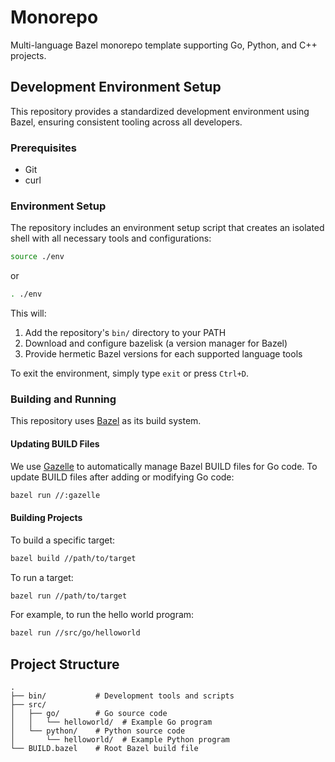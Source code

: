 # Monorepo

Multi-language Bazel monorepo template supporting Go, Python, and C++ projects.

## Development Environment Setup

This repository provides a standardized development environment using Bazel, ensuring consistent tooling across all developers.

### Prerequisites

- Git
- curl

### Environment Setup

The repository includes an environment setup script that creates an isolated shell with all necessary tools and configurations:

```sh
source ./env
```

or

```sh
. ./env
```


This will:
1. Add the repository's `bin/` directory to your PATH
2. Download and configure bazelisk (a version manager for Bazel)
3. Provide hermetic Bazel versions for each supported language tools

To exit the environment, simply type `exit` or press `Ctrl+D`.

### Building and Running

This repository uses [Bazel](https://bazel.build/) as its build system. 

#### Updating BUILD Files

We use [Gazelle](https://github.com/bazelbuild/bazel-gazelle) to automatically manage Bazel BUILD files for Go code. To update BUILD files after adding or modifying Go code:

```bash
bazel run //:gazelle
```

#### Building Projects

To build a specific target:
```bash
bazel build //path/to/target
```

To run a target:
```bash
bazel run //path/to/target
```

For example, to run the hello world program:
```bash
bazel run //src/go/helloworld
```

## Project Structure

```
.
├── bin/           # Development tools and scripts
├── src/          
│   ├── go/        # Go source code
│   │   └── helloworld/  # Example Go program
│   └── python/    # Python source code
│       └── helloworld/  # Example Python program
└── BUILD.bazel    # Root Bazel build file
```
